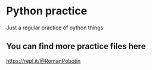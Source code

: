 # Python practice
Just a regular practice of python things

## You can find more practice files here
https://repl.it/@RomanPobotin